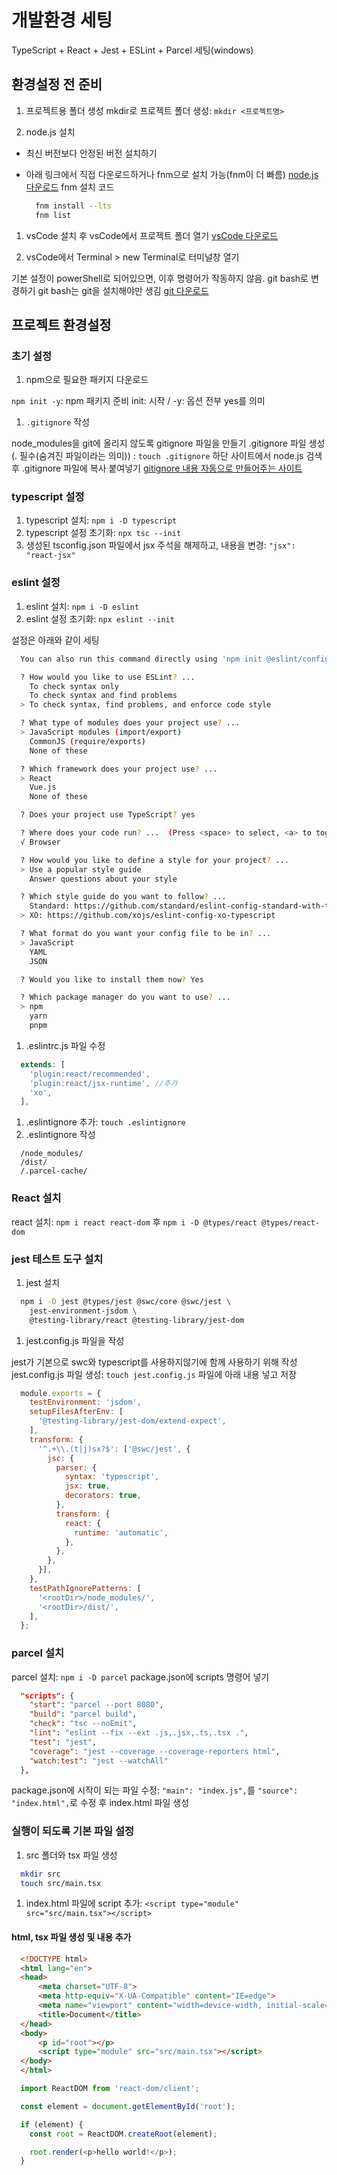 # 개발환경 세팅

TypeScript + React + Jest + ESLint + Parcel 세팅(windows)

## 환경설정 전 준비

1. 프로젝트용 폴더 생성
mkdir로 프로젝트 폴더 생성: `mkdir <프로젝트명>`

1. node.js 설치

- 최신 버전보다 안정된 버전 설치하기
- 아래 링크에서 직접 다운로드하거나 fnm으로 설치 가능(fnm이 더 빠름)
  [node.js 다운로드](https://nodejs.org/ko)
  fnm 설치 코드

    ```bash
      fnm install --lts
      fnm list  
    ```

1. vsCode 설치 후 vsCode에서 프로젝트 폴더 열기
[vsCode 다운로드](https://code.visualstudio.com/download)

1. vsCode에서 Terminal > new Terminal로 터미널창 열기

기본 설정이 powerShell로 되어있으면, 이후 명령어가 작동하지 않음. git bash로 변경하기
  git bash는 git을 설치해야만 생김
  [git 다운로드](https://git-scm.com/downloads)

## 프로젝트 환경설정

### 초기 설정

1. npm으로 필요한 패키지 다운로드

`npm init -y`: npm 패키지 준비
  init: 시작 / -y: 옵션 전부 yes를 의미
  
1. `.gitignore` 작성

node_modules을 git에 올리지 않도록 gitignore 파일을 만들기
  .gitignore 파일 생성(. 필수(숨겨진 파일이라는 의미)) : `touch .gitignore`
  하단 사이트에서 node.js 검색 후 .gitignore 파일에 복사 붙여넣기
  [gitignore 내용 자동으로 만들어주는 사이트](https://www.toptal.com/developers/gitignore)

### typescript 설정

1. typescript 설치: `npm i -D typescript`
1. typescript 설정 초기화: `npx tsc --init`
1. 생성된 tsconfig.json 파일에서 jsx 주석을 해제하고, 내용을 변경: `"jsx": "react-jsx"`

### eslint 설정

1. eslint 설치: `npm i -D eslint`
1. eslint 설정 초기화: `npx eslint --init`

설정은 아래와 같이 세팅

```bash
  You can also run this command directly using 'npm init @eslint/config'.

  ? How would you like to use ESLint? ...
    To check syntax only
    To check syntax and find problems
  > To check syntax, find problems, and enforce code style

  ? What type of modules does your project use? ... 
  > JavaScript modules (import/export)
    CommonJS (require/exports)
    None of these

  ? Which framework does your project use? ...
  > React
    Vue.js
    None of these

  ? Does your project use TypeScript? yes

  ? Where does your code run? ...  (Press <space> to select, <a> to toggle all, <i> to invert selection)
  √ Browser

  ? How would you like to define a style for your project? ...
  > Use a popular style guide
    Answer questions about your style

  ? Which style guide do you want to follow? ...
    Standard: https://github.com/standard/eslint-config-standard-with-typescript
  > XO: https://github.com/xojs/eslint-config-xo-typescript

  ? What format do you want your config file to be in? ...
  > JavaScript
    YAML
    JSON

  ? Would you like to install them now? Yes

  ? Which package manager do you want to use? ... 
  > npm
    yarn
    pnpm
```

1. .eslintrc.js 파일 수정

  ```javascript
    extends: [
      'plugin:react/recommended',
      'plugin:react/jsx-runtime', //추가
      'xo',
    ],
  ```

1. .eslintignore 추가: `touch .eslintignore`
1. .eslintignore 작성

  ```text
    /node_modules/
    /dist/
    /.parcel-cache/
  ```

### React 설치

react 설치: `npm i react react-dom` 후 `npm i -D @types/react @types/react-dom`

### jest 테스트 도구 설치

1. jest 설치

```bash
  npm i -D jest @types/jest @swc/core @swc/jest \
    jest-environment-jsdom \
    @testing-library/react @testing-library/jest-dom
```

1. jest.config.js 파일을 작성

jest가 기본으로 swc와 typescript를 사용하지않기에 함께 사용하기 위해 작성
jest.config.js 파일 생성: `touch jest.config.js`
파일에 아래 내용 넣고 저장

  ```javascript
    module.exports = {
      testEnvironment: 'jsdom',
      setupFilesAfterEnv: [
        '@testing-library/jest-dom/extend-expect',
      ],
      transform: {
        '^.+\\.(t|j)sx?$': ['@swc/jest', {
          jsc: {
            parser: {
              syntax: 'typescript',
              jsx: true,
              decorators: true,
            },
            transform: {
              react: {
                runtime: 'automatic',
              },
            },
          },
        }],
      },
      testPathIgnorePatterns: [
        '<rootDir>/node_modules/',
        '<rootDir>/dist/',
      ],
    };
  ```

### parcel 설치

parcel 설치: `npm i -D parcel`
package.json에 scripts 명령어 넣기

  ```json
    "scripts": {
      "start": "parcel --port 8080",
      "build": "parcel build",
      "check": "tsc --noEmit",
      "lint": "eslint --fix --ext .js,.jsx,.ts,.tsx .",
      "test": "jest",
      "coverage": "jest --coverage --coverage-reporters html",
      "watch:test": "jest --watchAll"
    },
  ```

package.json에 시작이 되는 파일 수정: `"main": "index.js",`를 `"source": "index.html",`로 수정 후 index.html 파일 생성

### 실행이 되도록 기본 파일 설정

1. src 폴더와 tsx 파일 생성

```bash
  mkdir src
  touch src/main.tsx
```

1. index.html 파일에 script 추가: `<script type="module" src="src/main.tsx"></script>`

#### html, tsx 파일 생성 및 내용 추가

```html
  <!DOCTYPE html>
  <html lang="en">
  <head>
      <meta charset="UTF-8">
      <meta http-equiv="X-UA-Compatible" content="IE=edge">
      <meta name="viewport" content="width=device-width, initial-scale=1.0">
      <title>Document</title>
  </head>
  <body>
      <p id="root"></p>
      <script type="module" src="src/main.tsx"></script>
  </body>
  </html>
```

```typescript
  import ReactDOM from 'react-dom/client';

  const element = document.getElementById('root');

  if (element) {
    const root = ReactDOM.createRoot(element);

    root.render(<p>hello world!</p>);
  }
```

